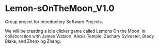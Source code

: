 # Lemon-sOnTheMoon_V1.0
Group project for Introductory Software Projects. 

We will be creating a Idle clicker game called Lemons On the Moon.
In collaboration with James Watson, Alexis Temple, Zachary Sylvester, Brady Blake, and Zhenxing Zheng.
